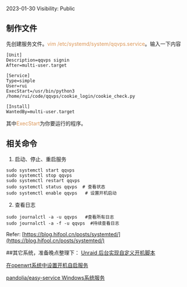 2023-01-30
Visibility: Public



## 制作文件
先创建服务文件。<span style="color:#dc9656">vim /etc/systemd/system/qqvps.service</span>。输入一下内容

```
[Unit]
Description=qqvps signin
After=multi-user.target

[Service]
Type=simple
User=rui
ExecStart=/usr/bin/python3 /home/rui/code/qqvps/cookie_login/cookie_check.py

[Install]
WantedBy=multi-user.target
```

其中<span style="color:#dc9656">ExecStart</span>为你要运行的程序。


## 相关命令
1. 启动、停止、重启服务
```
sudo systemctl start qqvps
sudo systemctl stop qqvps
sudo systemctl restart qqvps
sudo systemctl status qqvps  # 查看状态
sudo systemctl enable qqvps   # 设置开机启动
```
2. 查看日志
```
sudo journalctl -a -u qqvps   #查看所有日志
sudo journalctl -a -f -u qqvps  #持续查看日志
```
Refer: [https://blog.hifool.cn/posts/systemted/](https://blog.hifool.cn/posts/systemted/)


##其它系统，准备晚点整理下：
[Unraid 后台实现自定义开机脚本](https://www.zleoco.com/?p=587)

[在openwrt系统中设置开机自启服务](https://sparkydogx.github.io/2019/01/09/openwrt-service-startup/)

[pandolia/easy-service Windows系统服务](https://github.com/pandolia/easy-service/)